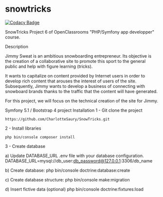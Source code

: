 # snowtricks
[![Codacy Badge](https://app.codacy.com/project/badge/Grade/d90faa5591344e2e9299efda8da22c3a)](https://www.codacy.com/gh/Marc-Alban/snowtricks/dashboard?utm_source=github.com&amp;utm_medium=referral&amp;utm_content=Marc-Alban/snowtricks&amp;utm_campaign=Badge_Grade)


SnowTricks
Project 6 of OpenClassrooms "PHP/Symfony app developper" course.

Description

Jimmy Sweat is an ambitious snowboarding entrepreneur. Its objective is the creation of a collaborative site to promote this sport to the general public and help with figure learning (tricks).

It wants to capitalize on content provided by Internet users in order to develop rich content that arouses the interest of users of the site. Subsequently, Jimmy wants to develop a business of connecting with snowboard brands thanks to the traffic that the content will have generated.

For this project, we will focus on the technical creation of the site for Jimmy.


Symfony 5.1 / Bootstrap 4 project
Installation
1 - Git clone the project

    https://github.com/CharlotteSaury/SnowTricks.git
2 - Install libraries

    php bin/console composer install
3 - Create database

a) Update DATABASE_URL .env file with your database configuration.
            DATABASE_URL=mysql://db_user:db_password@127.0.0.1:3306/db_name
        
b) Create database:
            php bin/console doctrine:database:create
        
c) Create database structure:
            php bin/console make:migration
        
d) Insert fictive data (optional)
            php bin/console doctrine:fixtures:load
